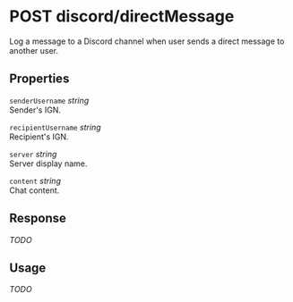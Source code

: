 # <span class="badge badge-light">POST</span> <span class="badge badge-light">discord/directMessage</span>


Log a message to a Discord channel when user sends a direct message to another user.

## Properties

`senderUsername` *string*  
Sender's IGN.

`recipientUsername` *string*  
Recipient's IGN.

`server` *string*  
Server display name.

`content` *string*  
Chat content.


## Response

*TODO*

## Usage

*TODO*

